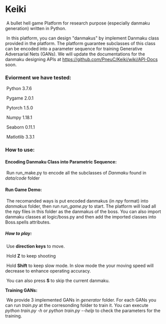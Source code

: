# Keiki

​    A bullet hell game Platform for research purpose (especially danmaku generation) written in Python.

​    In this platform, you can design "danmakus" by implement Danmaku class provided in the platform. The platform guarantee subclasses of this class can be encoded into a parameter sequence for training Generative Adversarial Nets (GANs). We will update the documentations for the danmaku designing APIs at https://github.com/PneuC/Keiki/wiki/API-Docs soon.

### Eviorment we have tested:

​    Python 3.7.6

​    Pygame 2.0.1

​    Pytorch 1.5.0

​    Numpy 1.18.1

​    Seaborn 0.11.1

​    Matlotlib 3.3.1

### How to use:

#### Encoding Danmaku Class into Parametric Sequence:

​    Run run_make.py to encode all the subclasses of *Danmaku* found in *data/code* folder

#### Run Game Demo:

​    The recomanded ways is put encoded danmakus (in *npy* format) into *danmakus* folder, then run *run_game.py* to start. The platform will load all the npy files in this folder as the danmakus of the boss. You can also import danmaku classes at logic/boss.py and then add the imported classes into Boss.spells attributes.

##### How to play:

​    Use **direction keys** to move. 

​    Hold **Z** to keep shooting

​    Hold **Shift** to keep slow mode. In slow mode the your moving speed will decrease to enhance operating accuracy.

​    You can also press **S** to skip the current danmaku.

**Training GANs:**

​    We provide 3 implemented GANs in *generator* folder. For each GANs you can run *train.py* at the corresonding folder to train it. You can execute *python train.py -h* or *python train.py --help* to check the parameters for the training. 